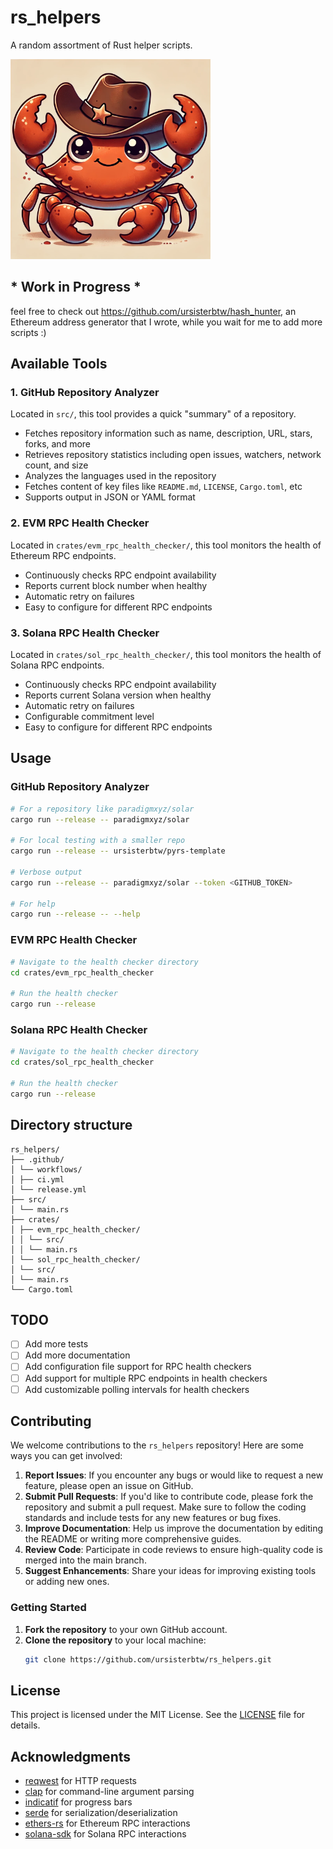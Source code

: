 # rs_helpers

A random assortment of Rust helper scripts.

<img src="docs/nice_kreb.png" width="320" />

## * Work in Progress *

feel free to check out <https://github.com/ursisterbtw/hash_hunter>, an Ethereum address generator that I wrote, while you wait for me to add more scripts :)

## Available Tools

### 1. GitHub Repository Analyzer
Located in `src/`, this tool provides a quick "summary" of a repository.

- Fetches repository information such as name, description, URL, stars, forks, and more
- Retrieves repository statistics including open issues, watchers, network count, and size
- Analyzes the languages used in the repository
- Fetches content of key files like `README.md`, `LICENSE`, `Cargo.toml`, etc
- Supports output in JSON or YAML format

### 2. EVM RPC Health Checker
Located in `crates/evm_rpc_health_checker/`, this tool monitors the health of Ethereum RPC endpoints.

- Continuously checks RPC endpoint availability
- Reports current block number when healthy
- Automatic retry on failures
- Easy to configure for different RPC endpoints

### 3. Solana RPC Health Checker
Located in `crates/sol_rpc_health_checker/`, this tool monitors the health of Solana RPC endpoints.

- Continuously checks RPC endpoint availability
- Reports current Solana version when healthy
- Automatic retry on failures
- Configurable commitment level
- Easy to configure for different RPC endpoints


## Usage

### GitHub Repository Analyzer

```bash
# For a repository like paradigmxyz/solar
cargo run --release -- paradigmxyz/solar

# For local testing with a smaller repo
cargo run --release -- ursisterbtw/pyrs-template

# Verbose output
cargo run --release -- paradigmxyz/solar --token <GITHUB_TOKEN>

# For help
cargo run --release -- --help
```

### EVM RPC Health Checker

```bash
# Navigate to the health checker directory
cd crates/evm_rpc_health_checker

# Run the health checker
cargo run --release
```

### Solana RPC Health Checker

```bash
# Navigate to the health checker directory
cd crates/sol_rpc_health_checker

# Run the health checker
cargo run --release
```

## Directory structure

```
rs_helpers/
├── .github/
│ └── workflows/
│ ├── ci.yml
│ └── release.yml
├── src/
│ └── main.rs
├── crates/
│ ├── evm_rpc_health_checker/
│ │ └── src/
│ │ └── main.rs
│ └── sol_rpc_health_checker/
│ └── src/
│ └── main.rs
└── Cargo.toml
```

## TODO

- [ ] Add more tests
- [ ] Add more documentation
- [ ] Add configuration file support for RPC health checkers
- [ ] Add support for multiple RPC endpoints in health checkers
- [ ] Add customizable polling intervals for health checkers

## Contributing

We welcome contributions to the `rs_helpers` repository! Here are some ways you can get involved:

1. **Report Issues**: If you encounter any bugs or would like to request a new feature, please open an issue on GitHub.
2. **Submit Pull Requests**: If you'd like to contribute code, please fork the repository and submit a pull request. Make sure to follow the coding standards and include tests for any new features or bug fixes.
3. **Improve Documentation**: Help us improve the documentation by editing the README or writing more comprehensive guides.
4. **Review Code**: Participate in code reviews to ensure high-quality code is merged into the main branch.
5. **Suggest Enhancements**: Share your ideas for improving existing tools or adding new ones.

### Getting Started

1. **Fork the repository** to your own GitHub account.
2. **Clone the repository** to your local machine:
   ```bash
   git clone https://github.com/ursisterbtw/rs_helpers.git
   ```
   
## License

This project is licensed under the MIT License. See the [LICENSE](LICENSE) file for details.

## Acknowledgments

- [reqwest](https://github.com/seanmonstar/reqwest) for HTTP requests
- [clap](https://github.com/clap-rs/clap) for command-line argument parsing
- [indicatif](https://github.com/mitsuhiko/indicatif) for progress bars
- [serde](https://github.com/serde-rs/serde) for serialization/deserialization
- [ethers-rs](https://github.com/gakonst/ethers-rs) for Ethereum RPC interactions
- [solana-sdk](https://github.com/solana-labs/solana) for Solana RPC interactions

